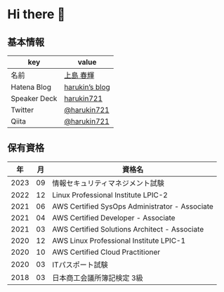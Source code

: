 # Hi there 👋

<!--
**harukin721/harukin721** is a ✨ _special_ ✨ repository because its `README.md` (this file) appears on your GitHub profile.

Here are some ideas to get you started:

- 🔭 I’m currently working on ...
- 🌱 I’m currently learning ...
- 👯 I’m looking to collaborate on ...
- 🤔 I’m looking for help with ...
- 💬 Ask me about ...
- 📫 How to reach me: ...
- 😄 Pronouns: ...
- ⚡ Fun fact: ...
-->

## 基本情報

|key|value|
|----|----|
|名前|[上島 春輝](https://www.wantedly.com/id/harukin721/)|
|Hatena Blog|[harukin’s blog](https://harukin721.hatenablog.com/)|
|Speaker Deck|[harukin721](https://speakerdeck.com/harukin721/)|
|Twitter| [@harukin721](https://twitter.com/harukin721/)|
|Qiita|[@harukin721](https://qiita.com/harukin721/)|

## 保有資格

|年|月|資格名|
|----|----|----|
|2023|09|情報セキュリティマネジメント試験|
|2022|12|Linux Professional Institute LPIC-2|
|2021|06|AWS Certified SysOps Administrator - Associate|
|2021|04|AWS Certified Developer - Associate|
|2021|03|AWS Certified Solutions Architect - Associate|
|2020|12|AWS Linux Professional Institute LPIC-1|
|2020|10|AWS Certified Cloud Practitioner|
|2020|03|ITパスポート試験|
|2018|03|日本商工会議所簿記検定 3級|
